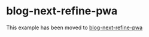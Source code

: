 # blog-next-refine-pwa

This example has been moved to [blog-next-refine-pwa](../.././blog-next-refine-pwa)
